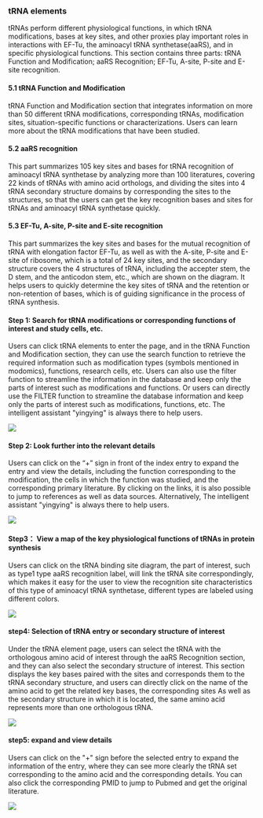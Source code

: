 ### tRNA elements

tRNAs perform different physiological functions, in which tRNA modifications, bases at key sites, and other proxies play important roles in interactions with EF\-Tu, the aminoacyl tRNA synthetase\(aaRS\), and in specific physiological functions\. This section contains three parts: tRNA Function and Modification; aaRS Recognition; EF\-Tu, A\-site, P\-site and E\-site recognition\.

#### 5.1 tRNA Function and Modification

tRNA Function and Modification section that integrates information on more than 50 different tRNA modifications, corresponding tRNAs, modification sites, situation\-specific functions or characterizations\. Users can learn more about the tRNA modifications that have been studied\.

#### 5.2 aaRS recognition

This part summarizes 105 key sites and bases for tRNA recognition of aminoacyl tRNA synthetase by analyzing more than 100 literatures, covering 22 kinds of tRNAs with amino acid orthologs, and dividing the sites into 4 tRNA secondary structure domains by corresponding the sites to the structures, so that the users can get the key recognition bases and sites for tRNAs and aminoacyl tRNA synthetase quickly\.

#### 5.3  EF-Tu, A-site, P-site and E-site recognition

This part summarizes the key sites and bases for the mutual recognition of tRNA with elongation factor EF\-Tu, as well as with the A\-site, P\-site and E\-site of ribosome, which is a total of 24 key sites, and the secondary structure covers the 4 structures of tRNA, including the accepter stem, the D stem, and the anticodon stem, etc\., which are shown on the diagram\. It helps users to quickly determine the key sites of tRNA and the retention or non\-retention of bases, which is of guiding significance in the process of tRNA synthesis\. 

#### Step 1: Search for tRNA modifications or corresponding functions of interest and study cells, etc.

Users can click tRNA elements to enter the page, and in the tRNA Function and Modification section, they can use the search function to retrieve the required information such as modification types \(symbols mentioned in modomics\), functions, research cells, etc\. Users can also use the filter function to streamline the information in the database and keep only the parts of interest such as modifications and functions\. Or users can directly use the FILTER function to streamline the database information and keep only the parts of interest such as modifications, functions, etc\. The intelligent assistant "yingying" is always there to help users\.

![](https://trna.lumoxuan.cn/src/views/help/docs/modeification%20with%20function/Step%201-%20Search%20for%20tRNA%20modifications%20or%20corresponding%20functions%20of%20interest%20and%20study%20cells,%20etc.png)
#### Step 2: Look further into the relevant details

Users can click on the “\+” sign in front of the index entry to expand the entry and view the details, including the function corresponding to the modification, the cells in which the function was studied, and the corresponding primary literature\. By clicking on the links, it is also possible to jump to references as well as data sources\. Alternatively, The intelligent assistant "yingying" is always there to help users\.

![](https://trna.lumoxuan.cn/src/views/help/docs/modeification%20with%20function/Step%202-%20Look%20further%20into%20the%20relevant%20detail.png)
#### Step3： View a map of the key physiological functions of tRNAs in protein synthesis

Users can click on the tRNA binding site diagram, the part of interest, such as type1 type aaRS recognition label, will link the tRNA site correspondingly, which makes it easy for the user to view the recognition site characteristics of this type of aminoacyl tRNA synthetase, different types are labeled using different colors\.

![](https://trna.lumoxuan.cn/src/views/help/docs/modeification%20with%20function/Step3：%20View%20a%20map%20of%20the%20key%20physiological%20functions%20of%20tRNAs%20in%20protein%20synthesis.png)
#### step4: Selection of tRNA entry or secondary structure of interest

Under the tRNA element page, users can select the tRNA with the orthologous amino acid of interest through the aaRS Recognition section, and they can also select the secondary structure of interest\. This section displays the key bases paired with the sites and corresponds them to the tRNA secondary structure, and users can directly click on the name of the amino acid to get the related key bases, the corresponding sites As well as the secondary structure in which it is located, the same amino acid represents more than one orthologous tRNA\.

![](https://trna.lumoxuan.cn/src/views/help/docs/modeification%20with%20function/step4-%20Selection%20of%20tRNA%20entry%20or%20secondary%20structure%20of%20interest.png)
#### step5: expand and view details

Users can click on the "\+" sign before the selected entry to expand the information of the entry, where they can see more clearly the tRNA set corresponding to the amino acid and the corresponding details\. You can also click the corresponding PMID to jump to Pubmed and get the original literature\.

![](https://trna.lumoxuan.cn/src/views/help/docs/modeification%20with%20function/step5-%20expand%20and%20view%20details.png)